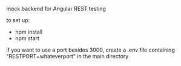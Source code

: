 mock backend for Angular REST testing

to set up: 
- npm install 
- npm start

if you want to use a port besides 3000, create a .env file containing "RESTPORT=whateverport" in the main directory